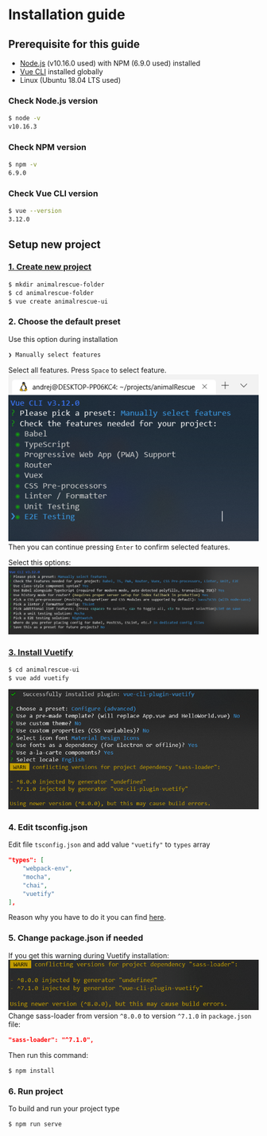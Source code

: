 # Installation guide

## Prerequisite for this guide
  - [Node.js](https://nodejs.org/en/download/) (v10.16.0 used) with NPM (6.9.0 used) installed
  - [Vue CLI](https://cli.vuejs.org/guide/installation.html) installed globally
  - Linux (Ubuntu 18.04 LTS used)

### Check Node.js version
```sh
$ node -v
v10.16.3
```

### Check NPM version
```sh
$ npm -v
6.9.0
```

### Check Vue CLI version
```sh
$ vue --version
3.12.0
```

## Setup new project

### [1. Create new project](https://cli.vuejs.org/guide/creating-a-project.html)
```sh
$ mkdir animalrescue-folder
$ cd animalrescue-folder
$ vue create animalrescue-ui
```

### 2. Choose the default preset
Use this option during installation
```sh
❯ Manually select features
```
Select all features. Press `Space` to select feature.
![Image 1](img1.png)
Then you can continue pressing `Enter` to confirm selected features.

Select this options:
![Image 2](img2.png)

### [3. Install Vuetify](https://vuetifyjs.com/en/getting-started/quick-start)

```sh
$ cd animalrescue-ui
$ vue add vuetify
```
![Image 3](img3.png)

### 4. Edit tsconfig.json
Edit file `tsconfig.json` and add value `"vuetify"` to `types` array
```json
"types": [
    "webpack-env",
    "mocha",
    "chai",
    "vuetify"
],
```

Reason why you have to do it you can find [here](https://github.com/vuetifyjs/vue-cli-plugin-vuetify/issues/43).
### 5. Change package.json if needed
If you get this warning during Vuetify installation:
![Image 4](img4.png)
Change sass-loader from version `^8.0.0` to version `^7.1.0` in `package.json` file:
```json
"sass-loader": "^7.1.0",
```
Then run this command:
```sh
$ npm install
```

### 6. Run project
To build and run your project type
```sh
$ npm run serve
```
